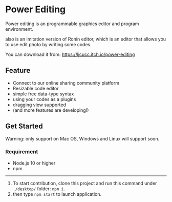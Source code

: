 # Power Editing
Power editing is an programmable graphics editor and program environment. 

also is an imitation version of Ronin editor, which is an editor that allows you to use edit photo by writing some codes.

You can download it from: https://ljcucc.itch.io/power-editing

## Feature
* Connect to our online sharing community platform
* Resizable code editor
* simple free data-type syntax
* using your codes as a plugins
* dragging view supported
* (and more features are developing!)

## Get Started 
Warning: only support on Mac OS, Windows and Linux will support soon.

### Requirement 
* Node.js 10 or higher
* npm
---
1. To start contribution, clone this project and run this command under `./desktop/` folder: `npm i`.
2. then type `npm start` to launch  application.
